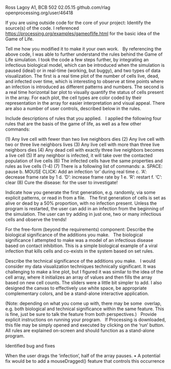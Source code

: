 Ross Lagoy
A1, BCB 502
02.05.15
github.com/rlag
openprocessing.org/user/46418

If you are using outside code for the core of your project: 
Identify the source(s) of the code.
I referenced https://processing.org/examples/gameoflife.html for the basic idea of the Game of Life.

Tell me how you modified it to make it your own work.  
By referencing the above code, I was able to further understand the rules behind the Game of Life simulation. I took the code a few steps further, by integrating an infectious biological model, which can be introduced when the simulation is paused (ideal) or in real-time (working, but buggy), and two types of data visualization. The first is a real time plot of the number of cells live, dead, and infected over time, which is interesting to observe at time points where an infection is introduced as different patterns and numbers. The second is a real time horizontal bar plot to visually quantify the status of cells present in the array. For each plot, the cell types are color coded by their representation in the array for easier interpretation and visual appeal. There are also a number of user controls, described below in the rules.

Include descriptions of rules that you applied.  
I applied the following four rules that are the basis of the game of life, as well as a few other commands:

(1)	Any live cell with fewer than two live neighbors dies
(2)	Any live cell with two or three live neighbors lives
(3)	Any live cell with more than three live neighbors dies
(4)	Any dead cell with exactly three live neighbors becomes a live cell
(5)	If any neighbor is infected, it will take over the contacted population of live cells
(6)	The infected cells have the same properties and rules as live cells (1-4)
(7)	There is a following list of commands:
a.	SPACE: pause
b.	MOUSE CLICK: Add an infection ‘or’ during real time
c.	‘A’: decrease frame rate by 1
d.	‘D’: increase frame rate by 1
e.	‘R’: restart
f.	‘C’: clear
(8)	Cure the disease: for the user to investigate! 

Indicate how you generate the first generation, e.g. randomly, via some explicit patterns, or read in from a file.  
The first generation of cells is set as alive or dead by a 50% proportion, with no infection present. Unless the program is restarted, the user can add in an infection from the beginning of the simulation. The user can try adding in just one, two or many infectious cells and observe the trends!

For the free-form (beyond the requirements) component: 
Describe the biological significance of the additions you make.  
The biological significance I attempted to make was a model of an infectious disease based on contact inhibition. This is a simple biological example of a viral infection that kills cells and co-exists in the system based on set rules.

Describe the technical significance of the additions you make.  
I would consider my data visualization techniques technically significant. It was challenging to make a line plot, but I figured it was similar to the idea of the cell array, where it initializes an array of values and then fills the array based on new cell counts. The sliders were a little bit simpler to add. I also designed the canvas to effectively use white space, be appropriate complementary colors, and be a stand-alone interactive application.

(Note: depending on what you come up with, there may be some  overlap, e.g. both biological and technical significance within the same feature. This is fine, just be sure to talk the feature from both perspectives.)  
Provide explicit instructions on running your program.  
If Processing is downloaded, this file may be simply opened and executed by clicking on the ‘run’ button. All rules are explained on-screen and should function as a stand-alone program.

Identified bug and fixes

When the user drags the ‘infection’, half of the array pauses.
•	A potential fix would be to add a mouseDragged() feature that controls this occurrence
